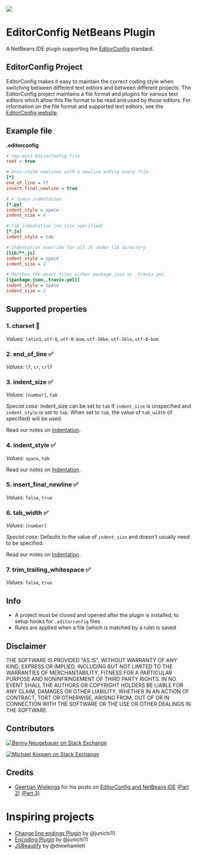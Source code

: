 [![](https://travis-ci.org/welovecoding/editorconfig-netbeans.svg?branch=master)](https://travis-ci.org/welovecoding/editorconfig-netbeans)

# EditorConfig NetBeans Plugin


A NetBeans IDE plugin supporting the [EditorConfig][] standard.


## EditorConfig Project

EditorConfig makes it easy to maintain the correct coding style when switching between different text editors and between different projects.  The EditorConfig project maintains a file format and plugins for various text editors which allow this file format to be read and used by those editors. For information on the file format and supported text editors, see the [EditorConfig website][EditorConfig].

## Example file

**.editorconfig**

```ini
# top-most EditorConfig file
root = true

# Unix-style newlines with a newline ending every file
[*]
end_of_line = lf
insert_final_newline = true

# 4 space indentation
[*.py]
indent_style = space
indent_size = 4

# Tab indentation (no size specified)
[*.js]
indent_style = tab

# Indentation override for all JS under lib directory
[lib/**.js]
indent_style = space
indent_size = 2

# Matches the exact files either package.json or .travis.yml
[{package.json,.travis.yml}]
indent_style = space
indent_size = 2
```

## Supported properties

###  1. charset :construction: 

*Values:* `latin1`, `utf-8`, `utf-8-bom`, `utf-16be`, `utf-16le`, `utf-8-bom`

### 2. end_of_line :white_check_mark:

*Values:* `lf`, `cr`, `crlf`

### 3. indent_size :white_check_mark:

*Values:* `[number]`, `tab`

*Special case:*
Indent_size can be set to `tab` if `indent_size` is unspecified and `indent_style` is set to `tab`.
When set to `tab`, the value of `tab_width` (if specified) will be used.

Read our notes on [Indentation](https://github.com/welovecoding/editorconfig-netbeans/wiki/Indentation).

### 4. indent_style :white_check_mark:

*Values:* `space`, `tab`

Read our notes on [Indentation](https://github.com/welovecoding/editorconfig-netbeans/wiki/Indentation).

### 5. insert_final_newline :white_check_mark:

*Values:* `false`, `true`

### 6. tab_width :white_check_mark:

*Values:* `[number]`

*Special case:*
Defaults to the value of `indent_size` and doesn't usually need to be specified.

Read our notes on [Indentation](https://github.com/welovecoding/editorconfig-netbeans/wiki/Indentation).

### 7. trim_trailing_whitespace :white_check_mark:

*Values:* `false`, `true`

[EditorConfig]: http://editorconfig.org

## Info

- A project must be closed and opened after the plugin is installed, to setup hooks for `.editorconfig` files
- Rules are applied when a file (which is matched by a rule) is saved

## Disclaimer

THE SOFTWARE IS PROVIDED "AS IS", WITHOUT WARRANTY OF ANY KIND, EXPRESS OR IMPLIED, INCLUDING BUT NOT LIMITED TO THE WARRANTIES OF MERCHANTABILITY, FITNESS FOR A PARTICULAR PURPOSE AND NONINFRINGEMENT OF THIRD PARTY RIGHTS. IN NO EVENT SHALL THE AUTHORS OR COPYRIGHT HOLDERS BE LIABLE FOR ANY CLAIM, DAMAGES OR OTHER LIABILITY, WHETHER IN AN ACTION OF CONTRACT, TORT OR OTHERWISE, ARISING FROM, OUT OF OR IN CONNECTION WITH THE SOFTWARE OR THE USE OR OTHER DEALINGS IN THE SOFTWARE.

## Contributors

[![Benny Neugebauer on Stack Exchange][stack_exchange_flair_bennyn]][stack_exchange_link_bennyn]

[![Michael Koppen on Stack Exchange][stack_exchange_flair_yser]][stack_exchange_link_yser]

## Credits

- [Geertjan Wielenga](https://blogs.oracle.com/geertjan) for his posts on [EditorConfig and NetBeans IDE](https://blogs.oracle.com/geertjan/entry/editorconfig_and_netbeans_ide) [(Part 2)](https://blogs.oracle.com/geertjan/entry/editorconfig_and_netbeans_ide_part) [(Part 3)](https://blogs.oracle.com/geertjan/entry/editorconfig_and_netbeans_ide_part1)

# Inspiring projects

- [Change line endings Plugin](https://github.com/junichi11/netbeans-change-lf) by @junichi11
- [Encoding Plugin](https://github.com/junichi11/netbeans-encoding-plugin) by @junichi11
- [JSBeautify](https://github.com/drewhamlett/netbeans-jsbeautify) by @drewhamlett


[stack_exchange_link_bennyn]: http://stackexchange.com/users/203782/benny-neugebauer?tab=accounts
[stack_exchange_link_yser]: http://stackexchange.com/users/3210455/yser?tab=accounts
[stack_exchange_flair_bennyn]: http://stackexchange.com/users/flair/203782.png?theme=default
[stack_exchange_flair_yser]: http://stackexchange.com/users/flair/3210455.png?theme=default
